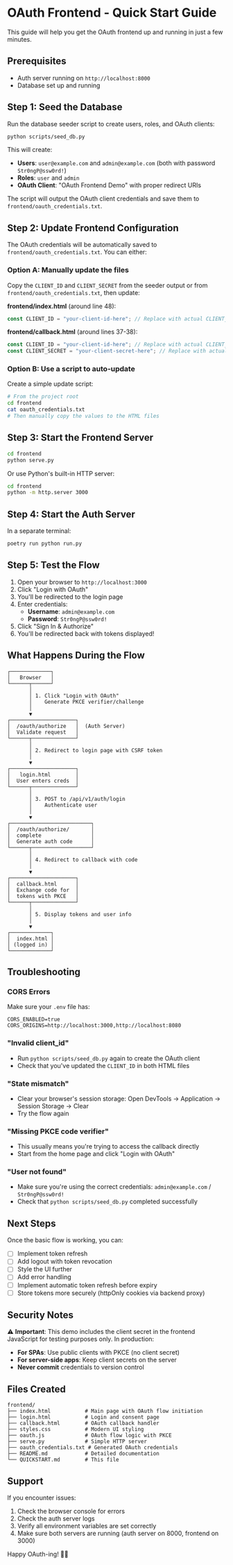 # OAuth Frontend - Quick Start Guide

This guide will help you get the OAuth frontend up and running in just a few minutes.

## Prerequisites

- Auth server running on `http://localhost:8000`
- Database set up and running

## Step 1: Seed the Database

Run the database seeder script to create users, roles, and OAuth clients:

```bash
python scripts/seed_db.py
```

This will create:

- **Users**: `user@example.com` and `admin@example.com` (both with password `Str0ngP@ssw0rd!`)
- **Roles**: `user` and `admin`
- **OAuth Client**: "OAuth Frontend Demo" with proper redirect URIs

The script will output the OAuth client credentials and save them to `frontend/oauth_credentials.txt`.

## Step 2: Update Frontend Configuration

The OAuth credentials will be automatically saved to `frontend/oauth_credentials.txt`. You can either:

### Option A: Manually update the files

Copy the `CLIENT_ID` and `CLIENT_SECRET` from the seeder output or from `frontend/oauth_credentials.txt`, then update:

**frontend/index.html** (around line 48):

```javascript
const CLIENT_ID = "your-client-id-here"; // Replace with actual CLIENT_ID
```

**frontend/callback.html** (around lines 37-38):

```javascript
const CLIENT_ID = "your-client-id-here"; // Replace with actual CLIENT_ID
const CLIENT_SECRET = "your-client-secret-here"; // Replace with actual CLIENT_SECRET
```

### Option B: Use a script to auto-update

Create a simple update script:

```bash
# From the project root
cd frontend
cat oauth_credentials.txt
# Then manually copy the values to the HTML files
```

## Step 3: Start the Frontend Server

```bash
cd frontend
python serve.py
```

Or use Python's built-in HTTP server:

```bash
cd frontend
python -m http.server 3000
```

## Step 4: Start the Auth Server

In a separate terminal:

```bash
poetry run python run.py
```

## Step 5: Test the Flow

1. Open your browser to `http://localhost:3000`
2. Click "Login with OAuth"
3. You'll be redirected to the login page
4. Enter credentials:
   - **Username**: `admin@example.com`
   - **Password**: `Str0ngP@ssw0rd!`
5. Click "Sign In & Authorize"
6. You'll be redirected back with tokens displayed!

## What Happens During the Flow

```
┌─────────────┐
│   Browser   │
└──────┬──────┘
       │
       │ 1. Click "Login with OAuth"
       │    Generate PKCE verifier/challenge
       │
       ▼
┌─────────────────────┐
│  /oauth/authorize   │  (Auth Server)
│  Validate request   │
└──────┬──────────────┘
       │
       │ 2. Redirect to login page with CSRF token
       │
       ▼
┌─────────────────────┐
│   login.html        │
│  User enters creds  │
└──────┬──────────────┘
       │
       │ 3. POST to /api/v1/auth/login
       │    Authenticate user
       │
       ▼
┌──────────────────────────┐
│  /oauth/authorize/       │
│  complete                │
│  Generate auth code      │
└──────┬───────────────────┘
       │
       │ 4. Redirect to callback with code
       │
       ▼
┌─────────────────────┐
│  callback.html      │
│  Exchange code for  │
│  tokens with PKCE   │
└──────┬──────────────┘
       │
       │ 5. Display tokens and user info
       │
       ▼
┌─────────────┐
│  index.html │
│ (logged in) │
└─────────────┘
```

## Troubleshooting

### CORS Errors

Make sure your `.env` file has:

```env
CORS_ENABLED=true
CORS_ORIGINS=http://localhost:3000,http://localhost:8080
```

### "Invalid client_id"

- Run `python scripts/seed_db.py` again to create the OAuth client
- Check that you've updated the `CLIENT_ID` in both HTML files

### "State mismatch"

- Clear your browser's session storage: Open DevTools → Application → Session Storage → Clear
- Try the flow again

### "Missing PKCE code verifier"

- This usually means you're trying to access the callback directly
- Start from the home page and click "Login with OAuth"

### "User not found"

- Make sure you're using the correct credentials: `admin@example.com` / `Str0ngP@ssw0rd!`
- Check that `python scripts/seed_db.py` completed successfully

## Next Steps

Once the basic flow is working, you can:

- [ ] Implement token refresh
- [ ] Add logout with token revocation
- [ ] Style the UI further
- [ ] Add error handling
- [ ] Implement automatic token refresh before expiry
- [ ] Store tokens more securely (httpOnly cookies via backend proxy)

## Security Notes

⚠️ **Important**: This demo includes the client secret in the frontend JavaScript for testing purposes only. In production:

- **For SPAs**: Use public clients with PKCE (no client secret)
- **For server-side apps**: Keep client secrets on the server
- **Never commit** credentials to version control

## Files Created

```
frontend/
├── index.html           # Main page with OAuth flow initiation
├── login.html           # Login and consent page
├── callback.html        # OAuth callback handler
├── styles.css           # Modern UI styling
├── oauth.js             # OAuth flow logic with PKCE
├── serve.py             # Simple HTTP server
├── oauth_credentials.txt # Generated OAuth credentials
├── README.md            # Detailed documentation
└── QUICKSTART.md        # This file
```

## Support

If you encounter issues:

1. Check the browser console for errors
2. Check the auth server logs
3. Verify all environment variables are set correctly
4. Make sure both servers are running (auth server on 8000, frontend on 3000)

Happy OAuth-ing! 🔐✨

